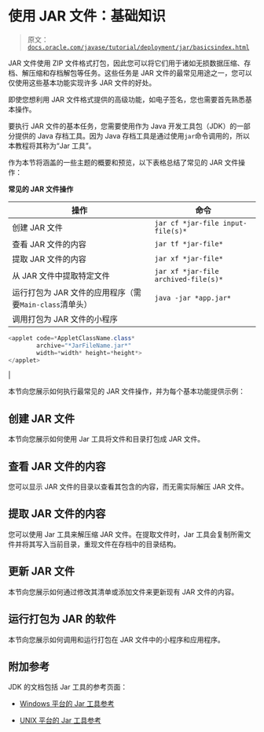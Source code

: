 # 使用 JAR 文件：基础知识

> 原文：[`docs.oracle.com/javase/tutorial/deployment/jar/basicsindex.html`](https://docs.oracle.com/javase/tutorial/deployment/jar/basicsindex.html)

JAR 文件使用 ZIP 文件格式打包，因此您可以将它们用于诸如无损数据压缩、存档、解压缩和存档解包等任务。这些任务是 JAR 文件的最常见用途之一，您可以仅使用这些基本功能实现许多 JAR 文件的好处。

即使您想利用 JAR 文件格式提供的高级功能，如电子签名，您也需要首先熟悉基本操作。

要执行 JAR 文件的基本任务，您需要使用作为 Java 开发工具包（JDK）的一部分提供的 Java 存档工具。因为 Java 存档工具是通过使用`jar`命令调用的，所以本教程将其称为“Jar 工具”。

作为本节将涵盖的一些主题的概要和预览，以下表格总结了常见的 JAR 文件操作：

**常见的 JAR 文件操作**

| 操作 | 命令 |
| --- | --- |
| 创建 JAR 文件 | `jar cf *jar-file input-file(s)*` |
| 查看 JAR 文件的内容 | `jar tf *jar-file*` |
| 提取 JAR 文件的内容 | `jar xf *jar-file*` |
| 从 JAR 文件中提取特定文件 | `jar xf *jar-file archived-file(s)*` |
| 运行打包为 JAR 文件的应用程序（需要`Main-class`清单头） | `java -jar *app.jar*` |
| 调用打包为 JAR 文件的小程序 |

```java
<applet code=*AppletClassName.class*
        archive="*JarFileName.jar*"
        width=*width* height=*height*>
</applet>

```

|

本节向您展示如何执行最常见的 JAR 文件操作，并为每个基本功能提供示例：

## 创建 JAR 文件

本节向您展示如何使用 Jar 工具将文件和目录打包成 JAR 文件。

## 查看 JAR 文件的内容

您可以显示 JAR 文件的目录以查看其包含的内容，而无需实际解压 JAR 文件。

## 提取 JAR 文件的内容

您可以使用 Jar 工具来解压缩 JAR 文件。在提取文件时，Jar 工具会复制所需文件并将其写入当前目录，重现文件在存档中的目录结构。

## 更新 JAR 文件

本节向您展示如何通过修改其清单或添加文件来更新现有 JAR 文件的内容。

## 运行打包为 JAR 的软件

本节向您展示如何调用和运行打包在 JAR 文件中的小程序和应用程序。

## 附加参考

JDK 的文档包括 Jar 工具的参考页面：

+   [Windows 平台的 Jar 工具参考](https://docs.oracle.com/javase/8/docs/technotes/tools/windows/jar.html)

+   [UNIX 平台的 Jar 工具参考](https://docs.oracle.com/javase/8/docs/technotes/tools/unix/jar.html)
